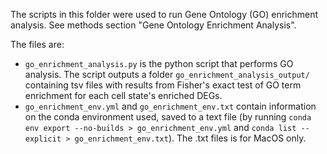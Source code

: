 The scripts in this folder were used to run Gene Ontology (GO) enrichment analysis. See methods section "Gene Ontology Enrichment Analysis".

The files are:
- `go_enrichment_analysis.py` is the python script that performs GO analysis. The script outputs a folder `go_enrichment_analysis_output/` containing tsv files with results from Fisher's exact test of GO term enrichment for each cell state's enriched DEGs.
- `go_enrichment_env.yml` and `go_enrichment_env.txt` contain information on the conda environment used, saved to a text file (by running `conda env export --no-builds > go_enrichment_env.yml` and `conda list --explicit > go_enrichment_env.txt`). The .txt files is for MacOS only.
